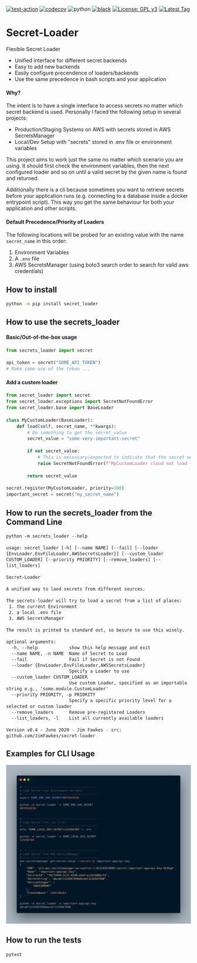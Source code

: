 [![test-action](https://github.com/JimFawkes/utils/workflows/run-tests/badge.svg)](https://github.com/JimFawkes/secret-loader/actions)
[![codecov](https://codecov.io/gh/JimFawkes/utils/branch/master/graph/badge.svg)](https://codecov.io/gh/JimFawkes/secret-loader)
![python](https://img.shields.io/badge/python-3.7%20|%203.8-blue)
[![black](https://img.shields.io/badge/code%20style-black-000000.svg)](https://github.com/psf/black)
[![License: GPL v3](https://img.shields.io/badge/License-GPLv3-blue.svg)](COPYING)
[![Latest Tag](https://img.shields.io/github/v/tag/jimfawkes/secret-loader)](https://github.com/JimFawkes/secret-loader/releases)

# Secret-Loader
Flexible Secret Loader

 * Unified interface for different secret backends
 * Easy to add new backends
 * Easily configure precendence of loaders/backends
 * Use the same precedence in bash scripts and your application

#### Why?
The intent is to have a single interface to access secrets no matter which
secret backend is used. Personally I faced the following setup in several projects:
 * Production/Staging Systems on AWS with secrets stored in AWS SecretsManager
 * Local/Dev Setup with "secrets" stored in .env file or environment variables


This project aims to work just the same no matter which scenario you are using.
It should first check the environment variables, then the next configured loader
and so on until a valid secret by the given name is found and returned.

Additionally there is a cli because sometimes you want to retrieve secrets before
your application runs (e.g. connecting to a database inside a docker entrypoint
script). This way you get the same behaviour for both your application and other
scripts.

#### Default Precedence/Priority of Loaders
The following locations will be probed for an existing value with the name `secret_name`
in this order:
 1. Environment Variables
 1. A `.env` file
 1. AWS SecretsManager (using boto3 search order to search for valid aws credentials)


## How to install
```bash
python -m pip install secret_loader
```

## How to use the secrets_loader

#### Basic/Out-of-the-box usage
```python
from secrets_loader import secret

api_token = secret("SOME_API_TOKEN")
# Make some use of the token ...
```

#### Add a custom loader
```python
from secret_loader import secret
from secret_loader.exceptions import SecretNotFoundError
from secret_loader.base import BaseLoader

class MyCustomLoader(BaseLoader):
    def load(self, secret_name, **kwargs):
        # Do something to get the secret_value
        secret_value = "some-very-important-secret"

        if not secret_value:
            # This is necessary/expected to indicate that the secret was not found
            raise SecretNotFoundError(f"MyCustomLoader cloud not load {secret_name}")

        return secret_value

secret.register(MyCustomLoader, priority=100)
important_secret = secret("my_secret_name")
```

## How to run the secrets_loader from the Command Line
```
python -m secrets_loader --help

usage: secret_loader [-h] [--name NAME] [--fail] [--loader {EnvLoader,EnvFileLoader,AWSSecretsLoader}] [--custom_loader CUSTOM_LOADER] [--priority PRIORITY] [--remove_loaders] [--list_loaders]

Secret-Loader

A unified way to laod secrets from different sources.

The secrets-loader will try to load a secret from a list of places:
 1. the current Environment
 2. a local .env file
 3. AWS SecretsManager

The result is printed to standard out, so besure to use this wisely.

optional arguments:
  -h, --help            show this help message and exit
  --name NAME, -n NAME  Name of Secret to Load
  --fail                Fail if Secret is not Found
  --loader {EnvLoader,EnvFileLoader,AWSSecretsLoader}
                        Specify a Loader to use
  --custom_loader CUSTOM_LOADER
                        Use custom Loader, specified as an importable string e.g., 'some.module.CustomLoader'
  --priority PRIORITY, -p PRIORITY
                        Specify a specific priority level for a selected or custom loader
  --remove_loaders      Remove pre-registered Loaders
  --list_loaders, -l    List all currently available loaders

Version v0.4 - June 2020 - Jim Fawkes - src: github.com/JimFawkes/secret-loader
```

## Examples for CLI Usage
![secret_loader_cli_demo](docs/img/secret_loader_cli_demo_4.png)


## How to run the tests
```bash
pytest
```
